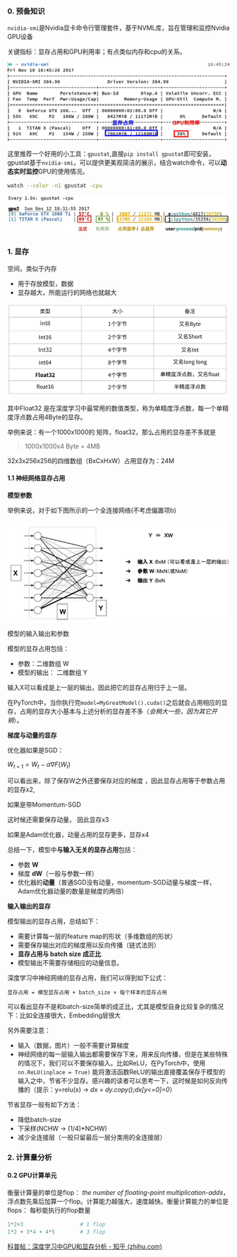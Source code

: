 ### 0. 预备知识

`nvidia-smi`是Nvidia显卡命令行管理套件，基于NVML库，旨在管理和监控Nvidia GPU设备

关键指标：显存占用和GPU利用率；有点类似内存和cpu的关系。

![preview](../imags/v2-df8d2d03efeefa2142de53c701cc4cbd_r.jpg)



这里推荐一个好用的小工具：`gpustat`,直接`pip install gpustat`即可安装，gpustat基于`nvidia-smi`，可以提供更美观简洁的展示，结合watch命令，可以**动态实时监控**GPU的使用情况。

```bash
watch --color -n1 gpustat -cpu 
```

![img](../imags/v2-84f91f9734636a9553ed3e94ae5141ed_720w.jpg)

### 1. 显存

空间，类似于内存

- 用于存放模型，数据
- 显存越大，所能运行的网络也就越大

![img](../imags/v2-d445461bb5e841adb27c8932ccd0ee48_720w.jpg)

其中Float32 是在深度学习中最常用的数值类型，称为单精度浮点数，每一个单精度浮点数占用4Byte的显存。

举例来说：有一个1000x1000的 矩阵，float32，那么占用的显存差不多就是

> 1000x1000x4 Byte = 4MB

32x3x256x256的四维数组（BxCxHxW）占用显存为：24M

#### 1.1 神经网络显存占用

**模型参数**

举例来说，对于如下图所示的一个全连接网络(不考虑偏置项b)

![img](../imags/v2-81063f1d5864c79bd422b7a42199a079_720w.jpg)

模型的输入输出和参数

模型的显存占用包括：

- 参数：二维数组 W
- 模型的输出： 二维数组 Y

输入X可以看成是上一层的输出，因此把它的显存占用归于上一层。

在PyTorch中，当你执行完`model=MyGreatModel().cuda()`之后就会占用相应的显存，占用的显存大小基本与上述分析的显存差不多（*会稍大一些，因为其它开销*）。

**梯度与动量的显存**

优化器如果是SGD：

$W_{t+1}=W_t-\alpha\nabla F(W_t)$

可以看出来，除了保存W之外还要保存对应的梯度 ，因此显存占用等于参数占用的显存x2,

如果是带Momentum-SGD

这时候还需要保存动量， 因此显存x3

如果是Adam优化器，动量占用的显存更多，显存x4

总结一下，模型中**与输入无关的显存占用**包括：

- 参数 **W**
- 梯度 **dW**（一般与参数一样）
- 优化器的**动量**（普通SGD没有动量，momentum-SGD动量与梯度一样，Adam优化器动量的数量是梯度的两倍）

**输入输出的显存**

模型输出的显存占用，总结如下：

- 需要计算每一层的feature map的形状（多维数组的形状）
- 需要保存输出对应的梯度用以反向传播（链式法则）
- **显存占用与 batch size 成正比**
- 模型输出不需要存储相应的动量信息。

深度学习中神经网络的显存占用，我们可以得到如下公式：

```text
显存占用 = 模型显存占用 + batch_size × 每个样本的显存占用
```

可以看出显存不是和batch-size简单的成正比，尤其是模型自身比较复杂的情况下：比如全连接很大，Embedding层很大

另外需要注意：

- 输入（数据，图片）一般不需要计算梯度
- 神经网络的每一层输入输出都需要保存下来，用来反向传播，但是在某些特殊的情况下，我们可以不要保存输入。比如ReLU，在PyTorch中，使用`nn.ReLU(inplace = True)` 能将激活函数ReLU的输出直接覆盖保存于模型的输入之中，节省不少显存。感兴趣的读者可以思考一下，这时候是如何反向传播的（提示：y=relu(x) -> *dx = dy.copy();dx[y<=0]=0*）

节省显存一般有如下方法：

- 降低batch-size
- 下采样(NCHW -> (1/4)*NCHW)
- 减少全连接层（一般只留最后一层分类用的全连接层）

### 2. 计算量分析





#### 0.2 GPU计算单元

衡量计算量的单位是flop： *the number of floating-point multiplication-adds*，浮点数先乘后加算一个flop。计算能力越强大，速度越快。衡量计算能力的单位是flops： 每秒能执行的flop数量

```python
1*2+3                  # 1 flop
1*2 + 3*4 + 4*5        # 3 flop 
```



[科普帖：深度学习中GPU和显存分析 - 知乎 (zhihu.com)](https://zhuanlan.zhihu.com/p/31558973)


